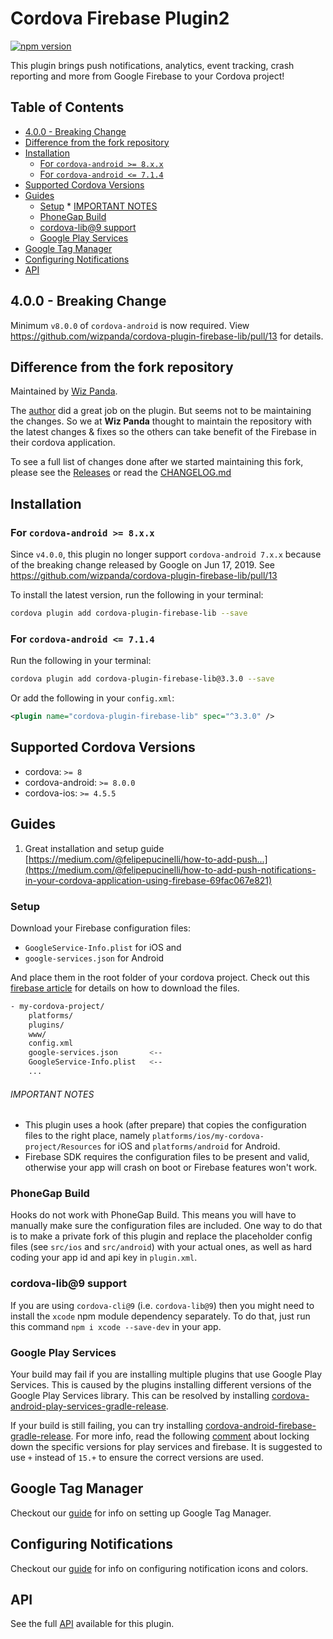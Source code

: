 # Cordova Firebase Plugin2

[![npm version](https://badge.fury.io/js/cordova-plugin-firebase-lib.svg)](https://badge.fury.io/js/cordova-plugin-firebase-lib)

This plugin brings push notifications, analytics, event tracking, crash reporting and more from Google Firebase to your Cordova project!

## Table of Contents

- [4.0.0 - Breaking Change](#400---breaking-change)
- [Difference from the fork repository](#difference-from-the-fork-repository)
- [Installation](#installation)
  * [For `cordova-android >= 8.x.x`](#for-cordova-android--8xx)
  * [For `cordova-android <= 7.1.4`](#for-cordova-android--714)
- [Supported Cordova Versions](#supported-cordova-versions)
- [Guides](#guides)
  * [Setup](#setup)
        * [IMPORTANT NOTES](#important-notes)
  * [PhoneGap Build](#phonegap-build)
  * [cordova-lib@9 support](#cordova-lib9-support)
  * [Google Play Services](#google-play-services)
- [Google Tag Manager](#google-tag-manager)
- [Configuring Notifications](#configuring-notifications)
- [API](#api)

## 4.0.0 - Breaking Change

Minimum `v8.0.0` of `cordova-android` is now required. View https://github.com/wizpanda/cordova-plugin-firebase-lib/pull/13 for details.

## Difference from the fork repository

Maintained by [Wiz Panda](https://www.wizpanda.com/).

The [author](https://github.com/arnesson) did a great job on the plugin. But seems not to be maintaining the changes. So we at **Wiz Panda**
thought to maintain the repository with the latest changes & fixes so the others can take benefit of the Firebase in their cordova 
application.

To see a full list of changes done after we started maintaining this fork, please see the [Releases](https://github.com/wizpanda/cordova-plugin-firebase-lib/releases)
or read the [CHANGELOG.md](https://github.com/wizpanda/cordova-plugin-firebase-lib/blob/master/CHANGELOG.md#v300)

## Installation

### For `cordova-android >= 8.x.x`

Since `v4.0.0`, this plugin no longer support `cordova-android 7.x.x` because of the breaking change released by Google on Jun 17, 2019. 
See https://github.com/wizpanda/cordova-plugin-firebase-lib/pull/13

To install the latest version, run the following in your terminal:

```bash
cordova plugin add cordova-plugin-firebase-lib --save
```

### For `cordova-android <= 7.1.4`

Run the following in your terminal:

```bash
cordova plugin add cordova-plugin-firebase-lib@3.3.0 --save
```

Or add the following in your `config.xml`:

```xml
<plugin name="cordova-plugin-firebase-lib" spec="^3.3.0" />
```

## Supported Cordova Versions

- cordova: `>= 8`
- cordova-android: `>= 8.0.0`
- cordova-ios: `>= 4.5.5`

## Guides

1. Great installation and setup guide [https://medium.com/@felipepucinelli/how-to-add-push...](https://medium.com/@felipepucinelli/how-to-add-push-notifications-in-your-cordova-application-using-firebase-69fac067e821)

### Setup

Download your Firebase configuration files:

* `GoogleService-Info.plist` for iOS and
* `google-services.json` for Android

And place them in the root folder of your cordova project. Check out this [firebase article](https://support.google.com/firebase/answer/7015592)
for details on how to download the files.

```bash
- my-cordova-project/
    platforms/
    plugins/
    www/
    config.xml
    google-services.json       <--
    GoogleService-Info.plist   <--
    ...
```

###### IMPORTANT NOTES
- This plugin uses a hook (after prepare) that copies the configuration files to the right place, namely 
`platforms/ios/my-cordova-project/Resources` for iOS and `platforms/android` for Android.
- Firebase SDK requires the configuration files to be present and valid, otherwise your app will crash on boot or Firebase features won't work.

### PhoneGap Build
Hooks do not work with PhoneGap Build. This means you will have to manually make sure the configuration files are included. One way to do that is to make a private fork of this plugin and replace the placeholder config files (see `src/ios` and `src/android`) with your actual ones, as well as hard coding your app id and api key in `plugin.xml`.

### cordova-lib@9 support
If you are using `cordova-cli@9` (i.e. `cordova-lib@9`) then you might need to install the `xcode` npm module dependency separately. To 
do that, just run this command `npm i xcode --save-dev` in your app.

### Google Play Services
Your build may fail if you are installing multiple plugins that use Google Play Services.  This is caused by the plugins installing different versions of the Google Play Services library.  This can be resolved by installing [cordova-android-play-services-gradle-release](https://github.com/dpa99c/cordova-android-play-services-gradle-release).

If your build is still failing, you can try installing [cordova-android-firebase-gradle-release](https://github.com/dpa99c/cordova-android-firebase-gradle-release).  For more info, read the following [comment](https://github.com/dpa99c/cordova-plugin-request-location-accuracy/issues/50#issuecomment-390025013) about locking down the specific versions for play services and firebase. It is suggested to use `+` instead of `15.+` to ensure the correct versions are used.

## Google Tag Manager

Checkout our [guide](docs/GOOGLE_TAG_MANAGER.md) for info on setting up Google Tag Manager.

## Configuring Notifications

Checkout our [guide](docs/NOTIFICATIONS.md) for info on configuring notification icons and colors.

## API

See the full [API](docs/API.md) available for this plugin.
